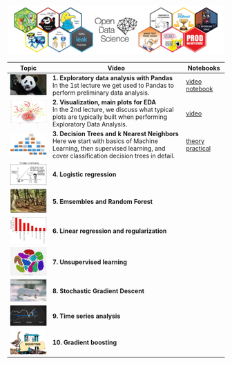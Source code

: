 ![title](posts/img/ods_title.jpg)

Topic   | Video       | Notebooks 
--------|-------------|----------
<img width="200" src="posts/img/topic1-teaser.jpg" /> | **1. Exploratory data analysis with Pandas**   </br> In the 1st lecture we get used to Pandas to perform preliminary data analysis. | [video](https://youtu.be/fwWCw_cE5aI) [notebook](https://mlcourse.ai/notebooks/blob/master/jupyter_english/topic01_pandas_data_analysis/topic1_pandas_data_analysis.ipynb?flush_cache=true)
<img width="200" src="posts/img/topic2-teaser.jpg" /> | **2. Visualization, main plots for EDA**       </br> In the 2nd lecture, we discuss what typical plots are typically built when performing Exploratory Data Analysis. | [video](https://youtu.be/WNoQTNOME5g)
<img width="200" src="posts/img/topic3-teaser.png" /> | **3. Decision Trees and k Nearest Neighbors**  </br> Here we start with basics of Machine Learning, then supervised learning, and cover classification decision trees in detail.  | [theory](https://youtu.be/H4XlBTPv5rQ) [practical](https://youtu.be/7o0SWgY89i8)
<img width="200" src="posts/img/topic4-teaser.png" /> | **4. Logistic regression**                     </br>
<img width="200" src="posts/img/topic5-teaser.png" /> | **5. Emsembles and Random Forest**             </br>
<img width="200" src="posts/img/topic6-teaser.png" /> | **6. Linear regression and regularization**    </br>
<img width="200" src="posts/img/topic7-teaser.jpg" /> | **7. Unsupervised learning**                   </br>
<img width="200" src="posts/img/topic8-teaser.png" /> | **8. Stochastic Gradient Descent**             </br>
<img width="200" src="posts/img/topic9-teaser.jpg" /> | **9. Time series analysis**                    </br>
<img width="200" src="posts/img/topic10-teaser.jpg"/> | **10. Gradient boosting**                      </br>
